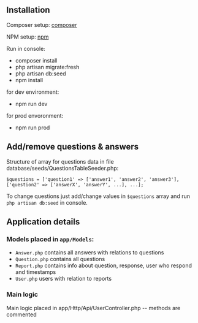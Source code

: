 ## Installation

Composer setup: [composer](https://getcomposer.org/download/)

NPM setup: [npm](https://docs.npmjs.com/cli/install)

Run in console:

- composer install
- php artisan migrate:fresh
- php artisan db:seed
- npm install

for dev environment:
- npm run dev

for prod envoronment:
- npm run prod

## Add/remove questions & answers

Structure of array for questions data in file database/seeds/QuestionsTableSeeder.php:

`$questions = ['question1' => ['answer1', 'answer2', 'answer3'], ['question2' => ['answerX', 'answerY', ...], ...];`

To change questions just add/change values in `$questions` array and run `php artisan db:seed` in console.

## Application details

### Models placed in `app/Models`:
- `Answer.php` contains all answers with relations to questions 
- `Question.php` contains all questions
- `Report.php` contains info about question, response, user who respond and timestamps
- `User.php` users with relation to reports

### Main logic

Main logic placed in app/Http/Api/UserController.php -- methods are commented